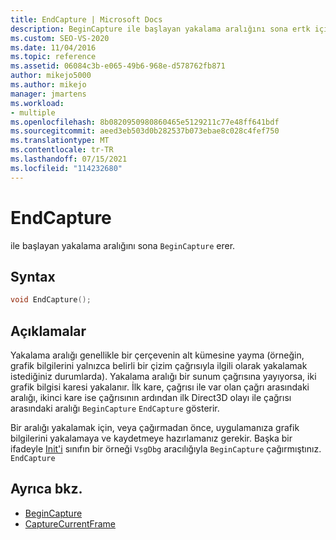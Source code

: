 ```yaml
---
title: EndCapture | Microsoft Docs
description: BeginCapture ile başlayan yakalama aralığını sona ertk için VsgDbg sınıfının EndCapture yöntemini kullanın.
ms.custom: SEO-VS-2020
ms.date: 11/04/2016
ms.topic: reference
ms.assetid: 06084c3b-e065-49b6-968e-d578762fb871
author: mikejo5000
ms.author: mikejo
manager: jmartens
ms.workload:
- multiple
ms.openlocfilehash: 8b0820950980860465e5129211c77e48ff641bdf
ms.sourcegitcommit: aeed3eb503d0b282537b073ebae8c028c4fef750
ms.translationtype: MT
ms.contentlocale: tr-TR
ms.lasthandoff: 07/15/2021
ms.locfileid: "114232680"
---
```

# <a name="endcapture"></a>EndCapture
ile başlayan yakalama aralığını sona `BeginCapture` erer.

## <a name="syntax"></a>Syntax

```C++
void EndCapture();
```

## <a name="remarks"></a>Açıklamalar
 Yakalama aralığı genellikle bir çerçevenin alt kümesine yayma (örneğin, grafik bilgilerini yalnızca belirli bir çizim çağrısıyla ilgili olarak yakalamak istediğiniz durumlarda). Yakalama aralığı bir sunum çağrısına yayıyorsa, iki grafik bilgisi karesi yakalanır. İlk kare, çağrısı ile var olan çağrı arasındaki aralığı, ikinci kare ise çağrısının ardından ilk Direct3D olayı ile çağrısı arasındaki aralığı `BeginCapture` `EndCapture` gösterir.

 Bir aralığı yakalamak için, veya çağırmadan önce, uygulamanıza grafik bilgilerini yakalamaya ve kaydetmeye hazırlamanız gerekir. Başka bir ifadeyle [Init'i](init.md) sınıfın bir örneği `VsgDbg` aracılığıyla `BeginCapture` çağırmıştınız. `EndCapture`

## <a name="see-also"></a>Ayrıca bkz.
- [BeginCapture](begincapture.md)
- [CaptureCurrentFrame](capturecurrentframe.md)